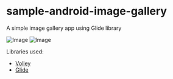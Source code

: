 # sample-android-image-gallery
A simple image gallery app using Glide library

![Image](../master/app/src/main/assets/screenshot1.gif)
![Image](../master/app/src/main/assets/screenshot2.gif)

Libraries used:
- [Volley](https://github.com/google/volley)
- [Glide](https://github.com/bumptech/glide)
